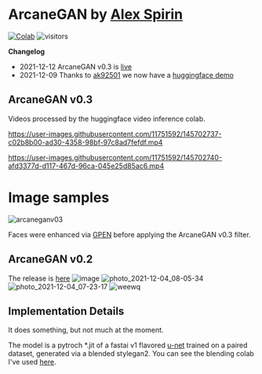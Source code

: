 # ArcaneGAN by [Alex Spirin](https://twitter.com/devdef)

[![Colab](https://colab.research.google.com/assets/colab-badge.svg)](https://colab.research.google.com/drive/1r1hhciakk5wHaUn1eJk7TP58fV9mjy_W)  ![visitors](https://visitor-badge.glitch.me/badge?page_id=sxela_arcanegan_repo)

**Changelog**
* 2021-12-12 ArcaneGAN v0.3 is [live](https://github.com/Sxela/ArcaneGAN/releases/tag/v0.3)
* 2021-12-09 Thanks to [ak92501](https://twitter.com/ak92501) we now have a [huggingface demo](https://huggingface.co/spaces/akhaliq/ArcaneGAN)



## ArcaneGAN v0.3 

Videos processed by the huggingface video inference colab.


https://user-images.githubusercontent.com/11751592/145702737-c02b8b00-ad30-4358-98bf-97c8ad7fefdf.mp4



https://user-images.githubusercontent.com/11751592/145702740-afd3377d-d117-467d-96ca-045e25d85ac6.mp4


# Image samples

![arcaneganv03](https://user-images.githubusercontent.com/11751592/145726820-19c77a0e-f5cf-4da8-98c1-7c7d59fa3dfa.jpg)


Faces were enhanced via [GPEN](https://github.com/yangxy/GPE) before applying the ArcaneGAN v0.3 filter.



## ArcaneGAN v0.2
The release is [here](https://github.com/Sxela/ArcaneGAN/releases/tag/v0.2)
![image](https://user-images.githubusercontent.com/11751592/144801598-3196be69-c462-4637-a267-f246a4460204.png)
![photo_2021-12-04_08-05-34](https://user-images.githubusercontent.com/11751592/144984175-0b063911-4654-499d-a98c-d2e12622dd31.jpg)
![photo_2021-12-04_07-23-17](https://user-images.githubusercontent.com/11751592/144984187-d1679d94-dcd4-43fc-9626-869380410a9b.jpg)
![weewq](https://user-images.githubusercontent.com/11751592/144984243-6387263b-0827-478a-ac1e-1ee93f9ddec6.jpg)

## Implementation Details 

It does something, but not much at the moment. 

The model is a pytroch *.jit of a fastai v1 flavored [u-net](https://fastai1.fast.ai/vision.models.unet.html) trained on a paired dataset, generated via a blended stylegan2. You can see the blending colab I've used [here](https://github.com/Sxela/stylegan3_blending). 

